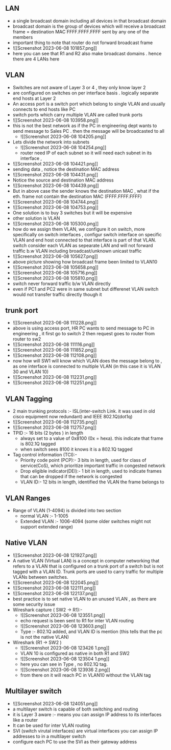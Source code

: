 ## LAN
- a single broadcast domain including all devices in that broadcast domain
- broadcast domain is the group of devices which will receive a broadcast frame = destination MAC FFFF.FFFF.FFFF sent by any one of the members
- important thing to note that router do not forward broadcast frame
- ![[Screenshot 2023-06-08 101857.png]]
- here you can see that R1 and R2 also make broadcast domains . hence there are 4 LANs here

## VLAN
- Switches are not aware of Layer 3 or 4 , they only know layer 2
- are configured on switches on per interface basis . logically separate end hosts at Layer 2
- An access port is a switch port which belong to single VLAN and usually connects to end hosts like PC
- switch ports which carry multiple VLAN are called trunk ports
- ![[Screenshot 2023-06-08 103958.png]]
- this is not the best network as if the PC in engineering dept wants to send message to Sales PC . then the message will be broadcasted to all 
	- ![[Screenshot 2023-06-08 104205.png]]
- Lets divide the network into subnets
	- ![[Screenshot 2023-06-08 104254.png]]
	- router need IP of each subnet so it will need each subnet in its interface ,
- ![[Screenshot 2023-06-08 104421.png]]
- sending data , notice the destination MAC address
- ![[Screenshot 2023-06-08 104431.png]]
- Notice the source and destination MAC address
- ![[Screenshot 2023-06-08 104439.png]]
- But in above case the sender knows the destination MAC , what if the eth. frame not contain the destination MAC (FFFF.FFFF.FFFF)
- ![[Screenshot 2023-06-08 104744.png]]
- ![[Screenshot 2023-06-08 104753.png]]
- One solution is to buy 3 switches but it will be expensive 
- other solution is VLAN
- ![[Screenshot 2023-06-08 105300.png]]
- how do we assign them VLAN, we configure it on switch, more specifically on switch interfaces , configur switch interface on specific VLAN and end host connected to that interface is part of that VLAN. switch consider each VLAN as sepearate LAN and will not forward traffic b.w VLAN including broadcast/unknown unicast traffic
- ![[Screenshot 2023-06-08 105627.png]]
- above picture showing how broadcast frame been limited to VLAN10
- ![[Screenshot 2023-06-08 105658.png]]
- ![[Screenshot 2023-06-08 105716.png]]
- ![[Screenshot 2023-06-08 105810.png]]
- switch never forward traffic b/w VLAN directly 
- even if PC1 and PC2 were in same subnet but differenet VLAN switch would not transfer traffic directly though it
## trunk port
- ![[Screenshot 2023-06-08 111228.png]]
- above is using access port, HR PC wants to send message to PC in engineering , it first go to switch 2  then request goes to router from router to sw2 
- ![[Screenshot 2023-06-08 111116.png]]
- ![[Screenshot 2023-06-08 111852.png]]
- ![[Screenshot 2023-06-08 112108.png]]
- now how will SW1 will know which VLAN does the message belong to , as one interface is connected to multiple VLAN (in this case it is VLAN 30 and VLAN 10)
- ![[Screenshot 2023-06-08 112231.png]]
- ![[Screenshot 2023-06-08 112251.png]]
## VLAN Tagging
- 2 main trunking protocols :- ISL(inter-switch Link. it was used in old cisco equipment now redundant) and IEEE 802.1Q(dot1q)
- ![[Screenshot 2023-06-08 112735.png]]
- ![[Screenshot 2023-06-08 112757.png]]
- TPID :- 16 bits (2 bytes ) in length
	- always set to a value of 0x8100 (0x = hexa). this indicate that frame is 802.1Q tagged
	- when switch sees 8100 it knows it is a 802.1Q tagged
- Tag control information (TCI):- 
	- Priority code point (PCP):- 3 bits in length, used for class of service(CoS), which prioritize important traffic in congested network
	- Drop eligible indicator(DEI):- 1 bit in length, used to indicate frames that can be dropped if the network is congested
	- VLAN ID:- 12 bits in length, identified the VLAN the frame belongs to 

## VLAN Ranges
- Range of VLAN (1-4094) is divided into two section
	- normal VLAN :- 1-1005
	- Extended VLAN :- 1006-4094 (some older switches might not support extended range)
## Native VLAN
- ![[Screenshot 2023-06-08 121927.png]]
- A native VLAN (Virtual LAN) is a concept in computer networking that refers to a VLAN that is configured on a trunk port of a switch but is not tagged with a VLAN ID. Trunk ports are used to carry traffic for multiple VLANs between switches.
- ![[Screenshot 2023-06-08 122045.png]]
- ![[Screenshot 2023-06-08 122111.png]]
- ![[Screenshot 2023-06-08 122137.png]]
- best practice is to set native VLAN to an unused VLAN , as there are some security issue
- Wireshark capture ( SW2 -> R1):- 
	- ![[Screenshot 2023-06-08 123551.png]]
	- echo request is been sent to R1 for inter VLAN routing
	- ![[Screenshot 2023-06-08 123603.png]]
	- Type :- 802.1Q added, and VLAN ID is mention (this tells that the pc is not the native VLAN)
- Wireshark (R1 -> SW2 )
	- ![[Screenshot 2023-06-08 123426 1.png]]
	- VLAN 10 is configured as native in both R1 and SW2 
	- ![[Screenshot 2023-06-08 123504 1.png]]
	- here you can see in Type , no 802.1Q tag.
	- ![[Screenshot 2023-06-08 123936 2.png]]
	- from there on it will reach PC in VLAN10 without the VLAN tag
## Multilayer switch
- ![[Screenshot 2023-06-08 124051.png]]
- a multilayer switch is capable of both switching and routing
- it is Layer 3 aware :- means you can assign IP address to its interfaces like a router
- It can be used for inter VLAN routing
- SVI (switch virutal interfaces) are virtual interfaces you can assign IP addresses to in a multilayer switch
- configure each PC to use the SVI as their gateway address
